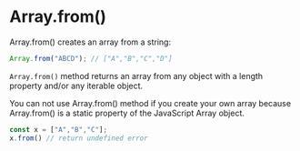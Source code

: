 # Array.from()

Array.from() creates an array from a string:
```js
Array.from("ABCD"); // ["A","B","C","D"]
```

`Array.from()` method returns an array from any object with a length property and/or any iterable object.

You can not use Array.from() method if you create your own array because Array.from() is a static property of the JavaScript Array object.
```js
const x = ["A","B","C"];
x.from() // return undefined error
```

